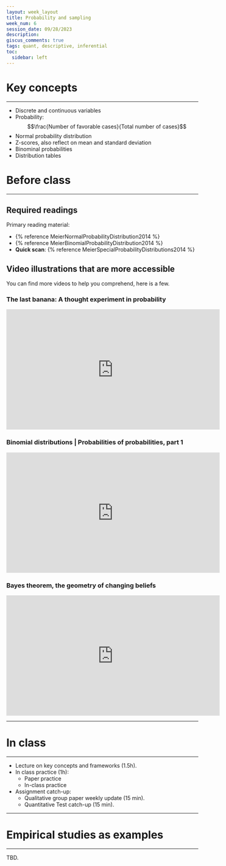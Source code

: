 ```yaml
---
layout: week_layout
title: Probability and sampling
week_num: 6
session_date: 09/28/2023
description:
giscus_comments: true
tags: quant, descriptive, inferential
toc:
  sidebar: left
---
```


# Key concepts
---

- Discrete and continuous variables
- Probability: $$\frac{Number of favorable cases}{Total number of cases}$$
- Normal probability distribution
- Z-scores, also reflect on mean and standard deviation
- Binominal probabilities
- Distribution tables

# Before class
---

## Required readings

Primary reading material:

- {% reference MeierNormalProbabilityDistribution2014 %}
- {% reference MeierBinomialProbabilityDistribution2014 %}
- **Quick scan**: {% reference MeierSpecialProbabilityDistributions2014 %}

## Video illustrations that are more accessible

You can find more videos to help you comprehend, here is a few.

### The last banana: A thought experiment in probability

<iframe width="560" height="315" src="https://www.youtube.com/embed/Kgudt4PXs28" title="YouTube video player" frameborder="0" allow="accelerometer; autoplay; clipboard-write; encrypted-media; gyroscope; picture-in-picture" allowfullscreen></iframe>

### Binomial distributions | Probabilities of probabilities, part 1

<iframe width="560" height="315" src="https://www.youtube.com/embed/8idr1WZ1A7Q" title="YouTube video player" frameborder="0" allow="accelerometer; autoplay; clipboard-write; encrypted-media; gyroscope; picture-in-picture" allowfullscreen></iframe>

### Bayes theorem, the geometry of changing beliefs

<iframe width="560" height="315" src="https://www.youtube.com/embed/HZGCoVF3YvM" title="YouTube video player" frameborder="0" allow="accelerometer; autoplay; clipboard-write; encrypted-media; gyroscope; picture-in-picture" allowfullscreen></iframe>

---
# In class
---

- Lecture on key concepts and frameworks (1.5h).
- In class practice (1h):
	- Paper practice
	- In-class practice
- Assignment catch-up:
  - Qualitative group paper weekly update (15 min).
  - Quantitative Test catch-up (15 min).

---
# Empirical studies as examples
---

TBD.